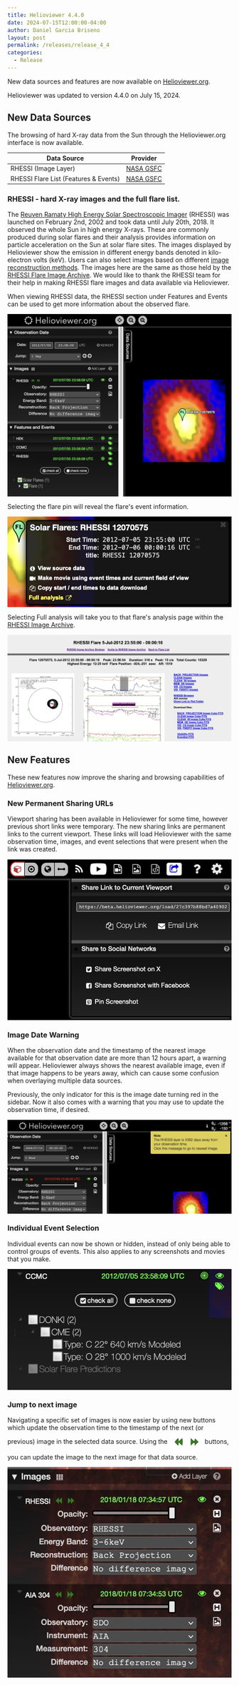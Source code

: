 ```yaml
---
title: Helioviewer 4.4.0
date: 2024-07-15T12:00:00-04:00
author: Daniel Garcia Briseno
layout: post
permalink: /releases/release_4_4
categories:
  - Release
---
```


New data sources and features are now available on [Helioviewer.org](https://helioviewer.org).

Helioviewer was updated to version 4.4.0 on July 15, 2024.

<style>
  img, table {
    margin: 0 auto;
  }
  img {
    display: block;
  }
</style>



## New Data Sources

The browsing of hard X-ray data from the Sun through the Helioviewer.org interface is
now available.

| Data Source       | Provider |
| ----------------- | -------- |
| RHESSI (Image Layer)           | [NASA GSFC](https://hesperia.gsfc.nasa.gov/rhessi3/) |
| RHESSI Flare List (Features & Events) | [NASA GSFC](https://hesperia.gsfc.nasa.gov/rhessi3/) |

### RHESSI - hard X-ray images and the full flare list. 
The [Reuven Ramaty High Energy Solar Spectroscopic Imager](https://science.nasa.gov/mission/rhessi/) (RHESSI) was
launched on February 2nd, 2002 and took data until July 20th, 2018. It
observed the whole Sun in high energy X-rays. These are commonly
produced during solar flares and their analysis provides information on
particle acceleration on the Sun at solar flare sites. The images displayed
by Helioviewer show the emission in different energy bands denoted in
kilo-electron volts (keV). Users can also select images based on different
[image reconstruction methods](https://hesperia.gsfc.nasa.gov/rhessi3/software/imaging-software/image-algorithm-summary/index.html).
The images here are the same as those held by the [RHESSI Flare Image Archive](https://umbra.nascom.nasa.gov/rhessi/rhessi_extras/flare_images_v2/hsi_flare_image_archive.html).
We would like to thank the RHESSI team for their help in making RHESSI
flare images and data available via Helioviewer.

When viewing RHESSI data, the RHESSI section under Features and Events can
be used to get more information about the observed flare.

![Example of a RHESSI image](/images/uploads/2024/rhessi_img.jpg)

Selecting the flare pin will reveal the flare's event information.

![Image of RHESSI Flare event popup which contains the flare's start time, end time, and a link to the full analysis](/images/uploads/2024/rhessi_popup.jpg)

Selecting Full analysis will take you to that flare's analysis page
within the [RHESSI Image Archive](https://umbra.nascom.nasa.gov/rhessi/rhessi_extras/flare_images_v2/hsi_flare_image_archive.html).

![Screenshot of RHESSI Flare Analysis](/images/uploads/2024/rhessi_archive.jpg)

## New Features

These new features now improve the sharing and browsing capabilities of [Helioviewer.org](https://helioviewer.org).

### New Permanent Sharing URLs

Viewport sharing has been available in Helioviewer for some time, however
previous short links were temporary. The new sharing links are permanent
links to the current viewport. These links will load Helioviewer with the same
observation time, images, and event selections that were present when the link was created.

![Share link to current viewport dialog](/images/uploads/2024/sharing.jpg)

### Image Date Warning

When the observation date and the timestamp of the nearest image available
for that observation date are more than 12 hours apart, a warning will appear.
Helioviewer always shows the nearest available image, even if that image happens
to be years away, which can cause some confusion when overlaying multiple data
sources.

Previously, the only indicator for this is the image date turning red in the
sidebar. Now it also comes with a warning that you may use to update the
observation time, if desired.

![Image displays a screenshot of the warning about the time difference between the newest RHESSI Image (2012-07-05 23:58:09) and the specified observation date (2024-07-15 00:00:00)](/images/uploads/2024/nearest_warning.jpg)

### Individual Event Selection

Individual events can now be shown or hidden, instead of only being able to
control groups of events. This also applies to any screenshots and movies
that you make.

![Image of events with checkboxes for individual events](/images/uploads/2024/events.jpg)

### Jump to next image

Navigating a specific set of images is now easier by using new buttons which
update the observation time to the timestamp of the next (or previous) image in the selected
data source.
Using the <img style="vertical-align: middle; padding-bottom: 3px; display: inline;" alt="forward and back" src="/images/uploads/2024/fwd_back.png" /> buttons, you can update the image to the next image for
that data source.

![Image of RHESSI data source selection](/images/uploads/2024/jump_to_next_img.jpg)
